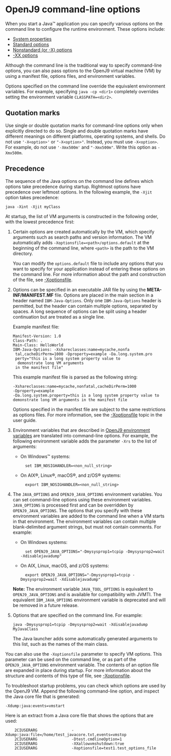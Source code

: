 <!--
* Copyright (c) 2017, 2021 IBM Corp. and others
*
* This program and the accompanying materials are made
* available under the terms of the Eclipse Public License 2.0
* which accompanies this distribution and is available at
* https://www.eclipse.org/legal/epl-2.0/ or the Apache
* License, Version 2.0 which accompanies this distribution and
* is available at https://www.apache.org/licenses/LICENSE-2.0.
*
* This Source Code may also be made available under the
* following Secondary Licenses when the conditions for such
* availability set forth in the Eclipse Public License, v. 2.0
* are satisfied: GNU General Public License, version 2 with
* the GNU Classpath Exception [1] and GNU General Public
* License, version 2 with the OpenJDK Assembly Exception [2].
*
* [1] https://www.gnu.org/software/classpath/license.html
* [2] http://openjdk.java.net/legal/assembly-exception.html
*
* SPDX-License-Identifier: EPL-2.0 OR Apache-2.0 OR GPL-2.0 WITH
* Classpath-exception-2.0 OR LicenseRef-GPL-2.0 WITH Assembly-exception
-->

# OpenJ9 command-line options


When you start a Java&trade; application you can specify various options on the command line to configure the runtime environment. These options include:

- [System properties](d_jvm_commands.md)
- [Standard options](cmdline_general.md)
- [Nonstandard (or -X) options](x_jvm_commands.md)
- [-XX options](xx_jvm_commands.md)

Although the command line is the traditional way to specify command-line options, you can also pass options to the OpenJ9 virtual machine (VM) by using a manifest file, options files, and environment variables.

Options specified on the command line override the equivalent environment variables. For example, specifying `java -cp <dir1>` completely overrides setting the environment variable `CLASSPATH=<dir2>`.


## Quotation marks

Use single or double quotation marks for command-line options only when explicitly directed to do so. Single and double quotation marks have different meanings on different platforms, operating systems, and shells. Do not use `'-X<option>'` or `"-X<option>"`. Instead, you must use `-X<option>`. For example, do not use `'-Xmx500m'` and `"-Xmx500m"`. Write this option as `-Xmx500m`.

## Precedence

The sequence of the Java options on the command line defines which options take precedence during startup. Rightmost options have precedence over leftmost options. In the following example, the `-Xjit` option takes precedence:

    java -Xint -Xjit myClass


At startup, the list of VM arguments is constructed in the following order, with the lowest precedence first:

1.  Certain options are created automatically by the VM, which specify arguments such as search paths and version information. The VM automatically adds `-Xoptionsfile=<path>/options.default` at the beginning of the command line, where `<path>` is the path to the VM directory.

    You can modify the `options.default` file to include any options that you want to specify for your application instead of entering these options on the command line. For more information about the path and construction of the file, see [-Xoptionsfile](xoptionsfile.md).

2.  Options can be specified in an executable JAR file by using the **META-INF/MANIFEST.MF** file. Options are placed in the main section in a header named `IBM-Java-Options`. Only one `IBM-Java-Options` header is permitted, but the header can contain multiple options, separated by spaces. A long sequence of options can be split using a header continuation but are treated as a single line.

    Example manifest file:

        Manifest-Version: 1.0
        Class-Path: .
        Main-Class: HelloWorld
        IBM-Java-Options: -Xshareclasses:name=mycache,nonfa
         tal,cacheDirPerm=1000 -Dproperty=example -Da.long.system.pro
         perty="this is a long system property value to
          demonstrate long VM arguments
         in the manifest file"

    This example manifest file is parsed as the following string:

        -Xshareclasses:name=mycache,nonfatal,cacheDirPerm=1000
        -Dproperty=example
        -Da.long.system.property=this is a long system property value to
        demonstrate long VM arguments in the manifest file

    Options specified in the manifest file are subject to the same restrictions as options files. For more information, see the [-Xoptionsfile](xoptionsfile.md#xoptionsfile "Specifies a file that contains VM options and definitions. The contents of the options file are recorded in the ENVINFO section of a Java dump.") topic in the user guide.

3.  Environment variables that are described in [OpenJ9 environment variables](env_var.md "In general, environment variables are superseded by command-line arguments but retained for compatibility.") are translated into command-line options. For example, the following environment variable adds the parameter `-Xrs` to the list of arguments:

    - On Windows&trade; systems:

            set IBM_NOSIGHANDLER=<non_null_string>

    - On AIX&reg;, Linux&reg;, macOS&reg;, and z/OS&reg; systems:

            export IBM_NOSIGHANDLER=<non_null_string>

4.  The `JAVA_OPTIONS` and `OPENJ9_JAVA_OPTIONS` environment variables. You can set command-line options using these environment variables. `JAVA_OPTIONS` is processed first and can be overridden by `OPENJ9_JAVA_OPTIONS`. The options that you specify with these environment variables are added to the command line when a VM starts in that environment. The environment variables can contain multiple blank-delimited argument strings, but must not contain comments. For example:

    - On Windows systems:

            set OPENJ9_JAVA_OPTIONS="-Dmysysprop1=tcpip -Dmysysprop2=wait -Xdisablejavadump"

    - On AIX, Linux, macOS, and z/OS systems:

            export OPENJ9_JAVA_OPTIONS="-Dmysysprop1=tcpip -Dmysysprop2=wait -Xdisablejavadump"

    <i class="fa fa-pencil-square-o" aria-hidden="true"></i> **Note:** The environment variable `JAVA_TOOL_OPTIONS` is equivalent to `OPENJ9_JAVA_OPTIONS` and is available for compatibility with JVMTI. The equivalent `IBM_JAVA_OPTIONS` environment variable is deprecated and will be removed in a future release.

5.  Options that are specified on the command line. For example:

        java -Dmysysprop1=tcpip -Dmysysprop2=wait -Xdisablejavadump MyJavaClass

    The Java launcher adds some automatically generated arguments to this list, such as the names of the main class.

You can also use the `-Xoptionsfile` parameter to specify VM options. This parameter can be used on the command line, or as part of the `OPENJ9_JAVA_OPTIONS` environment variable. The contents of an option file are expanded in place during startup. For more information about the structure and contents of this type of file, see [-Xoptionsfile](xoptionsfile.md#xoptionsfile "Specifies a file that contains VM options and definitions. The contents of the options file are recorded in the ENVINFO section of a Java dump.").

To troubleshoot startup problems, you can check which options are used by the OpenJ9 VM. Append the following command-line option, and inspect the Java core file that is generated:

    -Xdump:java:events=vmstart

Here is an extract from a Java core file that shows the options that are used:

        2CIUSERARG               -Xdump:java:file=/home/test_javacore.txt,events=vmstop
        2CIUSERARG               -Dtest.cmdlineOption=1
        2CIUSERARG               -XXallowvmshutdown:true
        2CIUSERARG               -Xoptionsfile=test1.test_options_file


<!-- ==== END OF TOPIC ==== cmdline_specifying.md ==== -->
